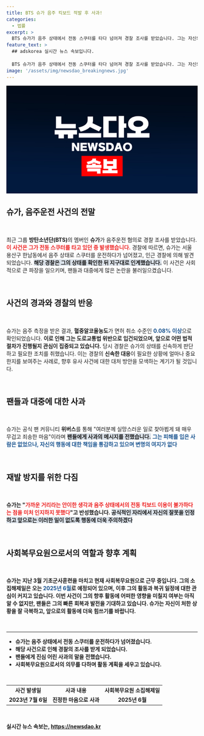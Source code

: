 ```yaml
---
title: BTS 슈가 음주 킥보드 적발 후 사과!
categories:
  - 법률
excerpt: >
  BTS 슈가가 음주 상태에서 전동 스쿠터를 타다 넘어져 경찰 조사를 받았습니다. 그는 자신의 잘못을 사과하며, 앞으로의 행동에 주의하겠다고 다짐했습니다. 팬들과의 소통을 통해 진심을 전한 슈가의 사연을 확인해보세요!
feature_text: >
  ## adskorea 실시간 뉴스 속보입니다.

  BTS 슈가가 음주 상태에서 전동 스쿠터를 타다 넘어져 경찰 조사를 받았습니다. 그는 자신의 잘못을 사과하며, 앞으로의 행동에 주의하겠다고 다짐했습니다. 팬들과의 소통을 통해 진심을 전한 슈가의 사연을 확인해보세요!
image: '/assets/img/newsdao_breakingnews.jpg'
---
```


<p><img src="/assets/img/newsdao_breakingnews.jpg" alt="adskorea 속보" /></p>

<h2 data-ke-size="size26">슈가, 음주운전 사건의 전말</h2>

<p data-ke-size="size16">&nbsp;</p>

<p>최근 그룹 <b>방탄소년단(BTS)</b>의 멤버인 <b>슈가</b>가 음주운전 혐의로 경찰 조사를 받았습니다. <b><span style="color: #ee2323;">이 사건은 그가 전동 스쿠터를 타고 있던 중 발생했습니다.</span></b> 경찰에 따르면, 슈가는 서울 용산구 한남동에서 음주 상태로 스쿠터를 운전하다가 넘어졌고, 인근 경찰에 의해 발견되었습니다. <b><span style="background-color: #21538527;">해당 경찰은 그의 상태를 확인한 뒤 지구대로 인계했습니다.</span></b> 이 사건은 사회적으로 큰 파장을 일으키며, 팬들과 대중에게 많은 논란을 불러일으켰습니다. </p>

<p data-ke-size="size16">&nbsp;</p>

<h2 data-ke-size="size26">사건의 경과와 경찰의 반응</h2>

<p data-ke-size="size16">&nbsp;</p>

<p>슈가는 음주 측정을 받은 결과, <b>혈중알코올농도</b>가 면허 취소 수준인 <b><span style="color: #1a5490;">0.08% 이상</span></b>으로 확인되었습니다. <b><span style="ee2323;">이로 인해 그는 도로교통법 위반으로 입건되었으며, 앞으로 어떤 법적 절차가 진행될지 관심이 집중되고 있습니다.</span></b> 당시 경찰은 슈가의 상태를 신속하게 판단하고 필요한 조치를 취했습니다. 이는 경찰의 <b>신속한 대응</b>이 필요한 상황에 얼마나 중요한지를 보여주는 사례로, 향후 유사 사건에 대한 대처 방안을 모색하는 계기가 될 것입니다.</p>

<p data-ke-size="size16">&nbsp;</p>

<h2 data-ke-size="size26">팬들과 대중에 대한 사과</h2>

<p data-ke-size="size16">&nbsp;</p>

<p>슈가는 공식 팬 커뮤니티 <b>위버스</b>를 통해 "여러분께 실망스러운 일로 찾아뵙게 돼 매우 무겁고 죄송한 마음"이라며 <b><span style="background-color: #21538527;">팬들에게 사과의 메시지를 전했습니다.</span></b> <b><span style="color: #1a5490;">그는 피해를 입은 사람은 없었으나, 자신의 행동에 대한 책임을 통감하고 있으며 변명의 여지가 없다</span></b고 언급했습니다. 그의 사과는 팬들에게 많은 감정을 불러일으켰으며, 슈가의 솔직한 태도는 그가 직면한 상황을 보다 진지하게 받아들이고 있음을 보여주고 있습니다.</p>

<p data-ke-size="size16">&nbsp;</p>

<h2 data-ke-size="size26">재발 방지를 위한 다짐</h2>

<p data-ke-size="size16">&nbsp;</p>

<p>슈가는 "<b><span style="color: #ee2323;">가까운 거리라는 안이한 생각과 음주 상태에서의 전동 킥보드 이용이 불가하다는 점을 미처 인지하지 못했다</span></b>"고 반성했습니다. <b><span style="background-color: #21538527;">공식적인 자리에서 자신의 잘못을 인정하고 앞으로는 이러한 일이 없도록 행동에 더욱 주의하겠다</span></b고 강조했습니다. 이는 그가 사건의 심각성을 인식하고 있으며, 팬들에게 더 나은 모습을 보여주려는 의지를 나타냅니다.</p>

<p data-ke-size="size16">&nbsp;</p>

<h2 data-ke-size="size26">사회복무요원으로서의 역할과 향후 계획</h2>

<p data-ke-size="size16">&nbsp;</p>

<p>슈가는 지난 3월 기초군사훈련을 마치고 현재 <b>사회복무요원</b>으로 근무 중입니다. 그의 소집해제일은 오는 <b><span style="color: #1a5490;">2025년 6월</span></b>로 예정되어 있으며, 이후 그의 활동과 복귀 일정에 대한 관심이 커지고 있습니다. <b><span style="ee2323;">이번 사건이 그의 향후 활동에 어떠한 영향을 미칠지 여부는 아직 알 수 없지만, 팬들은 그의 빠른 회복과 발전을 기대하고 있습니다.</span></b> 슈가는 자신이 처한 상황을 잘 극복하고, 앞으로의 활동에 더욱 힘쓰기를 바랍니다.</p>

<p data-ke-size="size16">&nbsp;</p>

<hr />

<ul>
    <li>슈가는 음주 상태에서 전동 스쿠터를 운전하다가 넘어졌습니다.</li>
    <li>해당 사건으로 인해 경찰의 조사를 받게 되었습니다.</li>
    <li>팬들에게 진심 어린 사과의 말을 전했습니다.</li>
    <li>사회복무요원으로서의 의무를 다하며 활동 계획을 세우고 있습니다.</li>
</ul>

<p data-ke-size="size16">&nbsp;</p>

<table style="width: 100%;">
    <tr>
        <td style="text-align: center; height: 17px;"><b>사건 발생일</b></td>
        <td style="text-align: center; height: 17px;"><b>사과 내용</b></td>
        <td style="text-align: center; height: 17px;"><b>사회복무요원 소집해제일</b></td>
    </tr>
    <tr>
        <td style="text-align: center; height: 17px;">2023년 7월 6일</td>
        <td style="text-align: center; height: 17px;">진정한 마음으로 사과</td>
        <td style="text-align: center; height: 17px;">2025년 6월</td>
    </tr>
</table>

<p data-ke-size="size16">&nbsp;</p>
실시간 뉴스 속보는, <a href="https://newsdao.kr" rel="dofollow">https://newsdao.kr</a>


